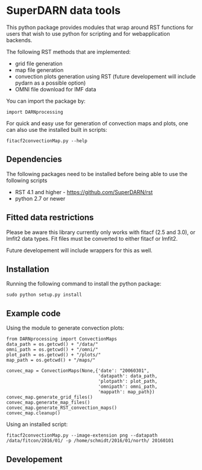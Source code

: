 SuperDARN data tools 
=====================

This python package provides modules that wrap around RST functions for users that wish to use python for scripting and for webapplication backends. 

The following RST methods that are implemented: 
* grid file generation
* map file generation
* convection plots generation using RST (future developement will include pydarn as a possible option)
* OMNI file download for IMF data

You can import the package by: 

    import DARNprocessing

For quick and easy use for generation of convection maps and plots, one can also use the installed built in scripts:
    
    fitacf2convectionMap.py --help 

## Dependencies 
The following packages need to be installed before being able to use the following scripts
* RST 4.1 and higher - https://github.com/SuperDARN/rst
* python 2.7 or newer

## Fitted data restrictions 
Please be aware this library currently only works with fitacf (2.5 and 3.0), or lmfit2 data types. Fit files must be converted to either fitacf or lmfit2. 

Future developement will include wrappers for this as well. 

## Installation 
Running the following command to install the python package:
    
    sudo python setup.py install 

## Example code 
Using the module to generate convection plots:
    
    from DARNprocessing import ConvectionMaps
    data_path = os.getcwd() + "/data/"
    omni_path = os.getcwd() + "/omni/"
    plot_path = os.getcwd() + "/plots/"
    map_path = os.getcwd() + "/maps/"

    convec_map = ConvectionMaps(None,{'date': "20060301",
                                      'datapath': data_path,
                                      'plotpath': plot_path,
                                      'omnipath': omni_path,
                                      'mappath': map_path})
    convec_map.generate_grid_files()
    convec_map.generate_map_files()
    convec_map.generate_RST_convection_maps()
    convec_map.cleanup()

Using an installed script:
    
    fitacf2convectionMap.py --image-extension png --datapath /data/fitcon/2016/01/ -p /home/schmidt/2016/01/north/ 20160101


## Developement 

